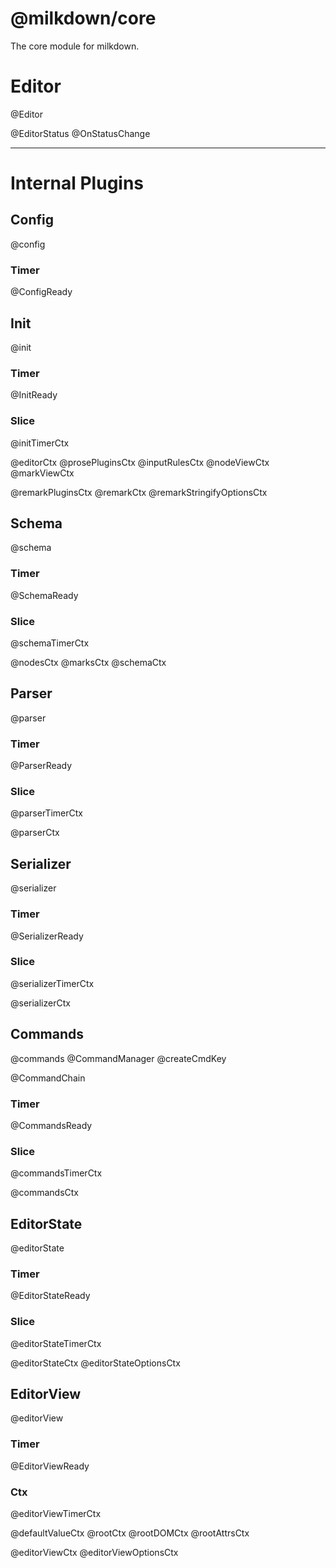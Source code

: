 # @milkdown/core

The core module for milkdown.

# Editor

@Editor

@EditorStatus
@OnStatusChange

---

# Internal Plugins

## Config

@config

### Timer

@ConfigReady

## Init

@init

### Timer

@InitReady

### Slice

@initTimerCtx

@editorCtx
@prosePluginsCtx
@inputRulesCtx
@nodeViewCtx
@markViewCtx

@remarkPluginsCtx
@remarkCtx
@remarkStringifyOptionsCtx

## Schema

@schema

### Timer

@SchemaReady

### Slice

@schemaTimerCtx

@nodesCtx
@marksCtx
@schemaCtx

## Parser

@parser

### Timer

@ParserReady

### Slice

@parserTimerCtx

@parserCtx

## Serializer

@serializer

### Timer

@SerializerReady

### Slice

@serializerTimerCtx

@serializerCtx

## Commands

@commands
@CommandManager
@createCmdKey

@CommandChain

### Timer

@CommandsReady

### Slice

@commandsTimerCtx

@commandsCtx

## EditorState

@editorState

### Timer

@EditorStateReady

### Slice

@editorStateTimerCtx

@editorStateCtx
@editorStateOptionsCtx

## EditorView

@editorView

### Timer

@EditorViewReady

### Ctx

@editorViewTimerCtx

@defaultValueCtx
@rootCtx
@rootDOMCtx
@rootAttrsCtx

@editorViewCtx
@editorViewOptionsCtx

